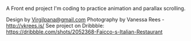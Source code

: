 A Front end project I'm coding to practice animation and parallax scrolling. 

Design by Virgilpana@gmail.com
Photography by Vanessa Rees - http://vkrees.is/
See project on Dribbble:
https://dribbble.com/shots/2052368-Faicco-s-Italian-Restaurant

